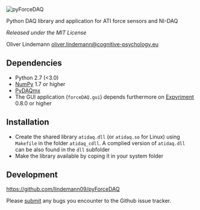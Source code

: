![pyForceDAQ](https://github.com/lindemann09/pyForceDAQ/blob/master/forceDAQ/gui/forceDAQ_logo.png)

Python DAQ library and application for ATI force sensors and NI-DAQ


*Released under the MIT License*

 Oliver Lindemann <oliver.lindemann@cognitive-psychology.eu>

Dependencies
------------

* Python 2.7 (<3.0)
* [NumPy](http://www.numpy.org/) 1.7 or higher
* [PyDAQmx](https://pythonhosted.org/PyDAQmx/installation.html)
* The GUI application (`forceDAQ.gui`) depends furthermore on [Expyriment](http://docs.expyriment.org/Installation.html) 0.8.0 or higher


Installation
------------

* Create the shared library `atidaq.dll` (or `atidaq.so` for Linux) using
 `Makefile` in the folder `atidaq_cdll`. A complied version of `atidaq.dll
 ` can be also found in the `dll` subfolder
* Make the library available by coping it in your system folder 

Development
-----------

https://github.com/lindemann09/pyForceDAQ

Please [submit](https://github.com/lindemann09/pyForceDAQ/issues/new) any bugs you encounter to the Github issue tracker.
